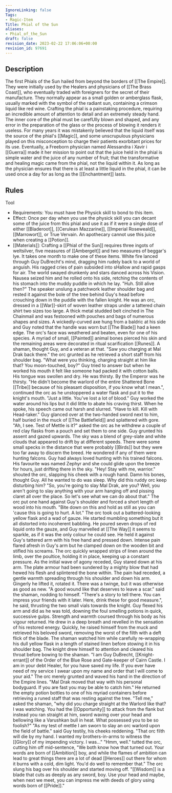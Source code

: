 ```yaml
---
IgnoreLinking: false
Tags:
- Magic-Item
Title: Phial of the Sun
aliases:
- Phial_of_the_Sun
draft: false
revision_date: 2023-02-22 17:06:06+00:00
revision_id: 97691
---
```


## Description
The first Phials of the Sun hailed from beyond the borders of [[The Empire]]. They were initially used by the Healers and physicians of [[The Brass Coast]], who eventually traded with foreigners for the secret of their manufacture. They normally appear as a small golden or amberglass flask, usually marked with the symbol of the radiant sun, containing a crimson liquid like red wine. Crafting the phial is a painstaking procedure, requiring an incredible amount of attention to detail and an extremely steady hand. The inner core of the phial must be carefUlly blown and shaped, and any error in the preparation of the glass or the process of blowing it renders it useless.
For many years it was mistakenly believed that the liquid itself was the source of the phial's [[Magic]], and some unscrupulous physicians played on this misconception to charge their patients exorbitant prices for its use. Eventually, a Freeborn physician named Alessandra i Xavir i [[Guerra]] made it her mission to point out that the juice held in the phial is simple water and the juice of any number of fruit; that the transformative and healing magic came from the phial, not the liquid within it. As long as the physician ensures that there is at least a little liquid in the phial, it can be used once a day for as long as the [[Enchantment]] lasts.
## Rules
Tool
* Requirements: You must have the Physick skill to bond to this item.
* Effect: Once per day when you use the physick skill you can decant some of the juice from this phial and use it as if it were a single dose of either [[Bladeroot]], [[Cerulean Mazzarine]], [[Imperial Roseweald]], [[Marrowort]], or True Vervain. An apothecary cannot use this juice when creating a [[Potion]].
* [[Materials]]: Crafting a [[Phial of the Sun]] requires three ingots of weltsilver, five measures of [[Ambergelt]] and two measures of beggar's lye. It takes one month to make one of these items.
White fire lanced through Guy DuBrecht's mind, dragging him rudely back to a world of anguish. His ragged cries of pain subsided into sHallow and rapid gasps for air. The world swayed drunkenly and stars danced across his Vision. Nausea seized him and he rolled onto his side, retching the contents of his stomach into the muddy puddle in which he lay.
"Huh. Still alive then?"
The speaker unslung a patchwork leather shoulder bag and rested it against the bole of the tree behind Guy's head before crouching down in the puddle with the fallen knight. He was an orc, dressed in a [[War]]-skirt of woven leather straps under a tattered chain shirt two sizes too large. A thick metal studded belt cinched in The Chainmail and was festooned with pouches and bags of numerous shapes and sizes. A wickedly-curved axe hung from a baldric at his side and Guy noted that the handle was worn but [[The Blade]] had a keen edge. 
The orc's face was weathered and beaten, even for one of his species. A myriad of small, [[Painted]] animal bones pierced his skin and the remaining areas were decorated in ritual scarification [[Runes]].
A shaman, thought Guy, and a veteran at that.
"Saw you charging at Mal Drak back there." the orc grunted as he retrieved a short staff from his shoulder bag. "What were you thinking, charging straight at him like that? You moon-touched, boy?"
Guy tried to answer but when he worked his mouth it felt like someone had packed it with cotton balls. His tongue was swollen and dry. He was thirsty. By the Emperor was he thirsty.
"He didn't become the warlord of the entire Shattered Bone [[Tribe]] because of his pleasant disposition, if you know what I mean.", continued the orc as he unstoppered a water flask and put it to the knight's mouth. "Just a little. You've lost a lot of blood."
Guy worked the water around his lips but it did little to abate his craving thirst. When he spoke, his speech came out harsh and slurred. "Have to kill. Kill with Head-taker." Guy glanced over at the two-handed sword next to him,  half buried in the muck of [[The Battlefield]] and splattered with gore.
"Ah, I see. Test of Mettle is it?" asked the orc as he withdrew a couple of red clay flasks from a pouch and set them to one side.
Guy grunted his assent and gazed upwards. The sky was a blend of grey-slate and white clouds that appeared to drift by at different speeds. There were some small specks in the distance that were probably [[Birds]] but they were too far away to discern the breed. He wondered if any of them were hunting falcons. Guy had always loved hunting with his trained falcons. His favourite was named Zephyr and she could glide upon the breeze for hours,  just drifting there in the sky.
"Hey! Stay with me, warrior." shouted the orc, slapping his cheek with a rough hand.
Damn his bones, thought Guy. All he wanted to do was sleep. Why did this ruddy orc keep disturbing him?
"So, you're going to slay Mal Drak, are you? Well, you aren't going to slay anything with your arm hanging off and pissing claret all over the place. So let's see what we can do about that." The orc put one hand against Guy's shoulder and forced a short length of wood into his mouth.  "Bite down on this and hold as still as you can 'cause this is going to hurt. A lot." 
The orc took out a battered-looking yellow flask and a wad of gauze. He started mumbling something but it all distorted into incoherent babbling. He poured seven drops of red liquid onto the gauze, and Guy marvelled at [[The Way]] it seems to sparkle, as if it was the only colour he could see. He held it against Guy's tattered arm with his free hand  and pressed down. Intense pain flared afresh in Guy's arm but he clamped down on the wooden bit and stifled his screams. The orc quickly wrapped strips of linen around the limb, over the poultice, holding it in place, keeping up a constant pressure.
As the initial wave of agony receded, Guy stared down at his arm. The plate armour had been sundered by a mighty blow that had hewed his flesh and splintered the bone within. The pain had receded, a gentle warmth spreading through his shoulder and down his arm. Gingerly he lifted it, rotated it. There was a twinge, but it was otherwise as good as new.
"A good wound like that deserves to leave a scar." said the shaman, nodding to himself. "There's a story to tell there. You can impress your friends with it later. Here, drink these for good measure.", he said, thrusting the two small vials towards the knight.
Guy flexed his arm and did as he was told, downing the foul smelling potions in quick, successive gulps. Strength and warmth coursed through his body as his vigour returned. He drew in a deep breath and revelled in the sensation of his restored energy. Quickly, he raised himself from the muck and retrieved his beloved sword, removing the worst of the filth with a deft flick of the blade. The shaman watched him while carefully re-wrapping his dull yellow flask in a length of stained linen before stowing it in his shoulder bag.
The knight drew himself to attention and cleared his throat before bowing to the shaman. "I am Guy DuBrecht, [[Knight-errant]] of the Order of the Blue Rose and Gate-keeper of Cairn Castle. I am in your debt Healer, for you have saved my life. If you ever have need of my service I swear upon my name and order that I will come to your aid." 
The orc merely grunted and waved his hand in the direction of the Empire lines. "Mal Drak moved that way with his personal bodyguard. If you are fast you may be able to catch him." He returned the empty potion bottles to one of his myriad containers before retrieving a runed staff that was resting against the tree.
"Tell me," asked the shaman, "why did you charge straight at the Warlord like that? I was watching. You had the [[Opportunity]] to attack from the flank but instead you ran straight at him, sword waving over your head and bellowing like a Varushkan bull in heat. What possessed you to be so foolish?"
"As my test of mettle I am sworn to slay an orc warlord upon the field of battle." said Guy testily, his cheeks reddening. "That orc filth will die by my hand. I wanted my brothers-in-arms to witness the [[Glory]] of my impending victory. I was..."
"Hmm, well." tutted the orc, cutting him off mid-sentence, "We both know how that turned out. Your words are born of [[Ambition]] boy, and while the flames of ambition can lead to great things there are a lot of dead [[Heroes]] out there for whom it burns with a cold, dim light. You'd do well to remember that."
The orc slung his bag over his shoulder and started moving off. "[[Wisdom]] is a blade that cuts as deeply as any sword, boy. Use your head and maybe, when next we meet, you can impress me with deeds of glory using words born of [[Pride]]."
